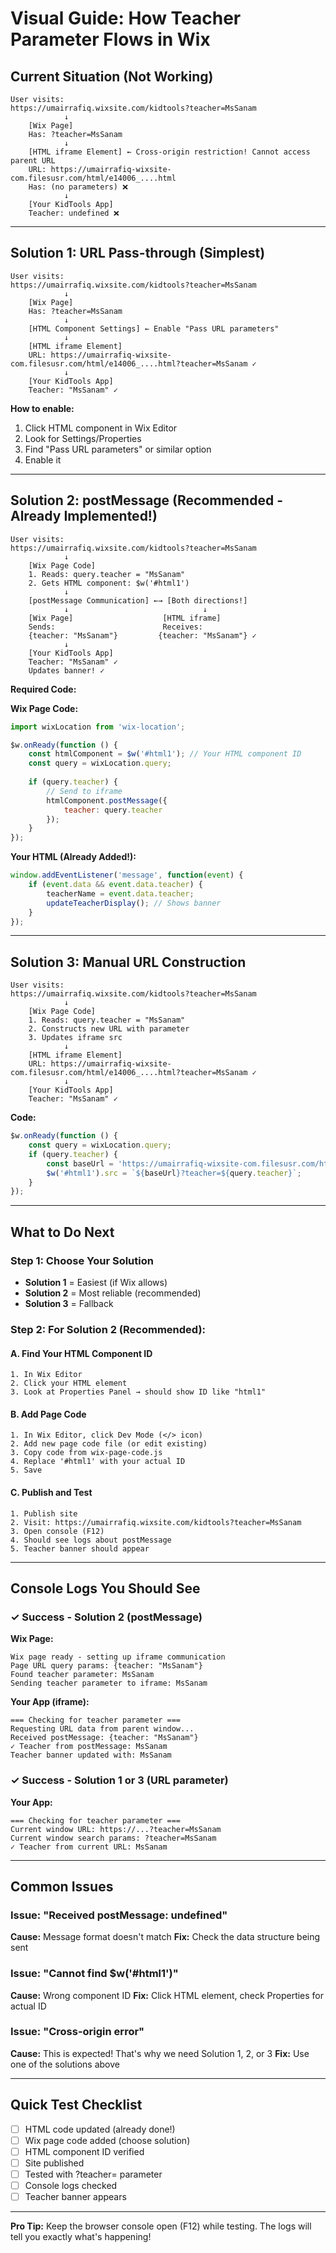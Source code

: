 # Visual Guide: How Teacher Parameter Flows in Wix

## Current Situation (Not Working)

```
User visits:
https://umairrafiq.wixsite.com/kidtools?teacher=MsSanam
            ↓
    [Wix Page]
    Has: ?teacher=MsSanam
            ↓
    [HTML iframe Element] ← Cross-origin restriction! Cannot access parent URL
    URL: https://umairrafiq-wixsite-com.filesusr.com/html/e14006_....html
    Has: (no parameters) ❌
            ↓
    [Your KidTools App]
    Teacher: undefined ❌
```

---

## Solution 1: URL Pass-through (Simplest)

```
User visits:
https://umairrafiq.wixsite.com/kidtools?teacher=MsSanam
            ↓
    [Wix Page]
    Has: ?teacher=MsSanam
            ↓
    [HTML Component Settings] ← Enable "Pass URL parameters"
            ↓
    [HTML iframe Element]
    URL: https://umairrafiq-wixsite-com.filesusr.com/html/e14006_....html?teacher=MsSanam ✓
            ↓
    [Your KidTools App]
    Teacher: "MsSanam" ✓
```

**How to enable:**
1. Click HTML component in Wix Editor
2. Look for Settings/Properties
3. Find "Pass URL parameters" or similar option
4. Enable it

---

## Solution 2: postMessage (Recommended - Already Implemented!)

```
User visits:
https://umairrafiq.wixsite.com/kidtools?teacher=MsSanam
            ↓
    [Wix Page Code]
    1. Reads: query.teacher = "MsSanam"
    2. Gets HTML component: $w('#html1')
            ↓
    [postMessage Communication] ←→ [Both directions!]
            ↓                              ↓
    [Wix Page]                    [HTML iframe]
    Sends:                        Receives:
    {teacher: "MsSanam"}         {teacher: "MsSanam"} ✓
            ↓
    [Your KidTools App]
    Teacher: "MsSanam" ✓
    Updates banner! ✓
```

**Required Code:**

**Wix Page Code:**
```javascript
import wixLocation from 'wix-location';

$w.onReady(function () {
    const htmlComponent = $w('#html1'); // Your HTML component ID
    const query = wixLocation.query;
    
    if (query.teacher) {
        // Send to iframe
        htmlComponent.postMessage({
            teacher: query.teacher
        });
    }
});
```

**Your HTML (Already Added!):**
```javascript
window.addEventListener('message', function(event) {
    if (event.data && event.data.teacher) {
        teacherName = event.data.teacher;
        updateTeacherDisplay(); // Shows banner
    }
});
```

---

## Solution 3: Manual URL Construction

```
User visits:
https://umairrafiq.wixsite.com/kidtools?teacher=MsSanam
            ↓
    [Wix Page Code]
    1. Reads: query.teacher = "MsSanam"
    2. Constructs new URL with parameter
    3. Updates iframe src
            ↓
    [HTML iframe Element]
    URL: https://umairrafiq-wixsite-com.filesusr.com/html/e14006_....html?teacher=MsSanam ✓
            ↓
    [Your KidTools App]
    Teacher: "MsSanam" ✓
```

**Code:**
```javascript
$w.onReady(function () {
    const query = wixLocation.query;
    if (query.teacher) {
        const baseUrl = 'https://umairrafiq-wixsite-com.filesusr.com/html/e14006_....html';
        $w('#html1').src = `${baseUrl}?teacher=${query.teacher}`;
    }
});
```

---

## What to Do Next

### Step 1: Choose Your Solution
- **Solution 1** = Easiest (if Wix allows)
- **Solution 2** = Most reliable (recommended)
- **Solution 3** = Fallback

### Step 2: For Solution 2 (Recommended):

#### A. Find Your HTML Component ID
```
1. In Wix Editor
2. Click your HTML element
3. Look at Properties Panel → should show ID like "html1"
```

#### B. Add Page Code
```
1. In Wix Editor, click Dev Mode (</> icon)
2. Add new page code file (or edit existing)
3. Copy code from wix-page-code.js
4. Replace '#html1' with your actual ID
5. Save
```

#### C. Publish and Test
```
1. Publish site
2. Visit: https://umairrafiq.wixsite.com/kidtools?teacher=MsSanam
3. Open console (F12)
4. Should see logs about postMessage
5. Teacher banner should appear
```

---

## Console Logs You Should See

### ✓ Success - Solution 2 (postMessage)

**Wix Page:**
```
Wix page ready - setting up iframe communication
Page URL query params: {teacher: "MsSanam"}
Found teacher parameter: MsSanam
Sending teacher parameter to iframe: MsSanam
```

**Your App (iframe):**
```
=== Checking for teacher parameter ===
Requesting URL data from parent window...
Received postMessage: {teacher: "MsSanam"}
✓ Teacher from postMessage: MsSanam
Teacher banner updated with: MsSanam
```

### ✓ Success - Solution 1 or 3 (URL parameter)

**Your App:**
```
=== Checking for teacher parameter ===
Current window URL: https://...?teacher=MsSanam
Current window search params: ?teacher=MsSanam
✓ Teacher from current URL: MsSanam
```

---

## Common Issues

### Issue: "Received postMessage: undefined"
**Cause:** Message format doesn't match
**Fix:** Check the data structure being sent

### Issue: "Cannot find $w('#html1')"
**Cause:** Wrong component ID
**Fix:** Click HTML element, check Properties for actual ID

### Issue: "Cross-origin error"
**Cause:** This is expected! That's why we need Solution 1, 2, or 3
**Fix:** Use one of the solutions above

---

## Quick Test Checklist

- [ ] HTML code updated (already done!)
- [ ] Wix page code added (choose solution)
- [ ] HTML component ID verified
- [ ] Site published
- [ ] Tested with ?teacher= parameter
- [ ] Console logs checked
- [ ] Teacher banner appears

---

**Pro Tip:** Keep the browser console open (F12) while testing. The logs will tell you exactly what's happening!
